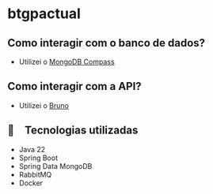 # btgpactual

## Como interagir com o banco de dados?
- Utilizei o [MongoDB Compass](https://www.mongodb.com/products/tools/compass)

## Como interagir com a API?
- Utilizei o [Bruno](https://github.com/usebruno/bruno)

## :rocket: Tecnologias utilizadas

* Java 22
* Spring Boot
* Spring Data MongoDB
* RabbitMQ
* Docker
